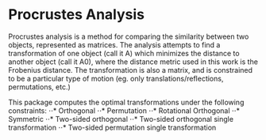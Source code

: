 # Procrustes Analysis
Procrustes analysis is a method for comparing the similarity between two objects, represented as matrices. The analysis attempts to find a transformation of one object (call it A) which minimizes the distance to another object (call it A0), where the distance metric used in this work is the Frobenius distance. 
The transformation is also a matrix, and is constrained to be a particular type of motion (eg. only translations/reflections, permutations, etc.)

This package computes the optimal transformations under the following constraints:
⋅⋅* Orthogonal
⋅⋅* Permutation
⋅⋅* Rotational Orthogonal
⋅⋅* Symmetric 
⋅⋅* Two-sided orthogonal
⋅⋅* Two-sided orthogonal single transformation
⋅⋅* Two-sided permutation single transformation

